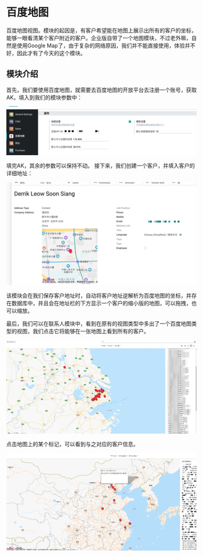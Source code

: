 # 百度地图

百度地图视图。模块的起因是，有客户希望能在地图上展示出所有的客户的坐标，能够一眼看清某个客户附近的客户。企业版自带了一个地图模块，不过老外嘛，自然是使用Google Map了，由于复杂的网络原因，我们并不能直接使用，体验并不好，因此才有了今天的这个模块。

## 模块介绍

首先，我们要使用百度地图，就需要去百度地图的开放平台去注册一个账号，获取AK，填入到我们的模块参数中：

![baidu](./images/setting.png)

填完AK，其余的参数可以保持不动。
接下来，我们创建一个客户，并填入客户的详细地址：

![partner](./images/partner.png)

该模块会在我们保存客户地址时，自动将客户地址逆解析为百度地图的坐标，并存在数据库中，并且会在地址栏的下方显示一个客户的缩小版的地图，可以拖拽，也可以缩放。

最后，我们可以在联系人模块中，看到在原有的视图类型中多出了一个百度地图类型的视图，我们点击它将能够在一张地图上看到所有的客户。

![list](./images/contacts.jpg)

点击地图上的某个标记，可以看到与之对应的客户信息。

![detail](./images/map.png)

